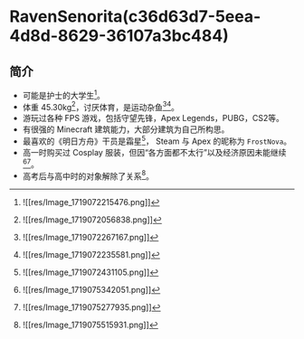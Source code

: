 # RavenSenorita(c36d63d7-5eea-4d8d-8629-36107a3bc484)

## 简介
- 可能是护士的大学生[^1]。
- 体重 45.30kg[^7]，讨厌体育，是运动杂鱼[^2][^3]。
- 游玩过各种 FPS 游戏，包括守望先锋，Apex Legends，PUBG，CS2等。
- 有很强的 Minecraft 建筑能力，大部分建筑为自己所构思。
- 最喜欢的《明日方舟》干员是霜星[^4]， Steam 与 Apex 的昵称为 `FrostNova`。
- 高一时购买过 Cosplay 服装，但因“各方面都不太行”以及经济原因未能继续[^5][^6]。
- 高考后与高中时的对象解除了关系[^8]。

[^1]:![[res/Image_1719072215476.png]]
[^2]:![[res/Image_1719072267167.png]]
[^3]:![[res/Image_1719072235581.png]]

[^4]:![[res/Image_1719072431105.png]]
[^5]:![[res/Image_1719075342051.png]]

[^6]:![[res/Image_1719075277935.png]]
[^7]:![[res/Image_1719072056838.png]]
[^8]:![[res/Image_1719075515931.png]]